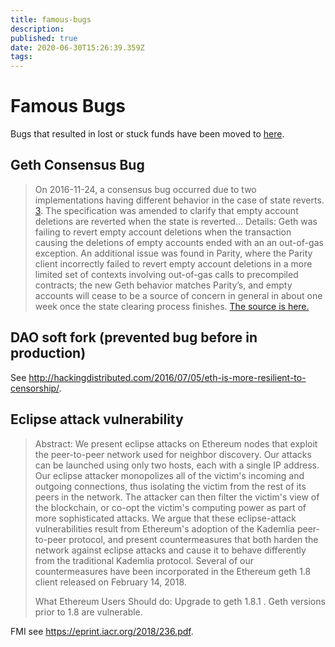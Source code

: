 ```yaml
---
title: famous-bugs
description: 
published: true
date: 2020-06-30T15:26:39.359Z
tags: 
---
```


# Famous Bugs

Bugs that resulted in lost or stuck funds have been moved to [here](./major-issues-resulting-in-lost-or-stuck-funds.md).

## Geth Consensus Bug 
> On 2016-11-24, a consensus bug occurred due to two implementations having different behavior in the case of state reverts. [3](https://blog.ethereum.org/2016/11/25/security-alert-11242016-consensus-bug-geth-v1-4-19-v1-5-2/). The specification was amended to clarify that empty account deletions are reverted when the state is reverted... Details: Geth was failing to revert empty account deletions when the transaction causing the deletions of empty accounts ended with an an out-of-gas exception. An additional issue was found in Parity, where the Parity client incorrectly failed to revert empty account deletions in a more limited set of contexts involving out-of-gas calls to precompiled contracts; the new Geth behavior matches Parity’s, and empty accounts will cease to be a source of concern in general in about one week once the state clearing process finishes. [The source is here.](https://github.com/ethereum/EIPs/blob/master/EIPS/eip-161.md#addendum-2017-08-15)

## DAO soft fork (prevented bug before in production)

See http://hackingdistributed.com/2016/07/05/eth-is-more-resilient-to-censorship/.

## Eclipse attack vulnerability

>  Abstract:     We present eclipse attacks on Ethereum nodes that exploit the peer-to-peer network used for neighbor discovery. Our attacks can be launched using only two hosts, each with a single IP address. Our eclipse attacker monopolizes all of the victim's incoming and outgoing connections, thus isolating the victim from the rest of its peers in the network. The attacker can then filter the victim's view of the blockchain, or co-opt the victim's computing power as part of more sophisticated attacks. We argue that these eclipse-attack vulnerabilities result from Ethereum's adoption of the Kademlia peer-to-peer protocol, and present countermeasures that both harden the network against eclipse attacks and cause it to behave differently from the traditional Kademlia protocol. Several of our countermeasures have been incorporated in the Ethereum geth 1.8 client released on February 14, 2018.
>
> What Ethereum Users Should do:    Upgrade to geth 1.8.1 . Geth versions prior to 1.8 are vulnerable. 

FMI see https://eprint.iacr.org/2018/236.pdf.